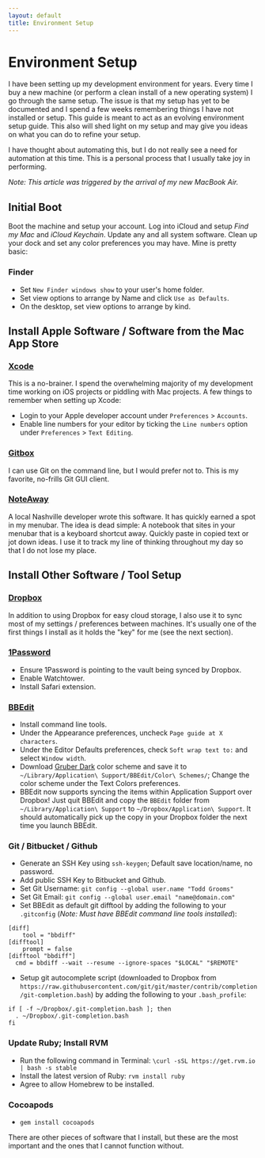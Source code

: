 ```yaml
---
layout: default
title: Environment Setup
---
```


# Environment Setup
I have been setting up my development environment for years. Every time I buy a new machine (or perform a clean install of a new operating system) I go through the same setup. The issue is that my setup has yet to be documented and I spend a few weeks remembering things I have not installed or setup. This guide is meant to act as an evolving environment setup guide. This also will shed light on my setup and may give you ideas on what you can do to refine your setup.

I have thought about automating this, but I do not really see a need for automation at this time. This is a personal process that I usually take joy in performing.

_Note: This article was triggered by the arrival of my new MacBook Air._


## Initial Boot
Boot the machine and setup your account. Log into iCloud and setup _Find my Mac_ and _iCloud Keychain_. Update any and all system software. Clean up your dock and set any color preferences you may have. Mine is pretty basic:

### Finder
* Set `New Finder windows show` to your user's home folder.
* Set view options to arrange by Name and click `Use as Defaults`.
* On the desktop, set view options to arrange by kind.

## Install Apple Software / Software from the Mac App Store

### [Xcode](https://itunes.apple.com/us/app/xcode/id497799835?mt=12)
This is a no-brainer. I spend the overwhelming majority of my development time working on iOS projects or piddling with Mac projects. A few things to remember when setting up Xcode:
* Login to your Apple developer account under `Preferences` > `Accounts`.
* Enable line numbers for your editor by ticking the `Line numbers` option under `Preferences` > `Text Editing`.

### [Gitbox](https://itunes.apple.com/us/app/gitbox/id403388357?mt=12)
I can use Git on the command line, but I would prefer not to. This is my favorite, no-frills Git GUI client.

### [NoteAway](https://itunes.apple.com/us/app/noteaway-your-thoughts-in/id559541463?mt=12)
A local Nashville developer wrote this software. It has quickly earned a spot in my menubar. The idea is dead simple: A notebook that sites in your menubar that is a keyboard shortcut away. Quickly paste in copied text or jot down ideas. I use it to track my line of thinking throughout my day so that I do not lose my place.

## Install Other Software / Tool Setup
### [Dropbox](https://www.dropbox.com)
In addition to using Dropbox for easy cloud storage, I also use it to sync most of my settings / preferences between machines. It's usually one of the first things I install as it holds the "key" for me (see the next section).

### [1Password](https://agilebits.com/onepassword)
* Ensure 1Password is pointing to the vault being synced by Dropbox.
* Enable Watchtower.
* Install Safari extension.

### [BBEdit](http://www.barebones.com/products/bbedit/)
* Install command line tools.
* Under the Appearance preferences, uncheck `Page guide at X characters`.
* Under the Editor Defaults preferences, check `Soft wrap text to:` and select `Window width`.
* Download [Gruber Dark](https://daringfireball.net/projects/bbcolors/schemes/Gruber%20Dark.bbcolors.zip) color scheme and save it to `~/Library/Application\ Support/BBEdit/Color\ Schemes/`; Change the color scheme under the Text Colors preferences.
* BBEdit now supports syncing the items within Application Support over Dropbox! Just quit BBEdit and copy the `BBEdit` folder from `~/Library/Application\ Support` to `~/Dropbox/Application\ Support`. It should automatically pick up the copy in your Dropbox folder the next time you launch BBEdit.

### Git / Bitbucket / Github
* Generate an SSH Key using `ssh-keygen`; Default save location/name, no password.
* Add public SSH Key to Bitbucket and Github.
* Set Git Username: `git config --global user.name "Todd Grooms"`
* Set Git Email: `git config --global user.email "name@domain.com"`
* Set BBEdit as default git difftool by adding the following to your `.gitconfig` (_Note: Must have BBEdit command line tools installed_):

```
[diff]
    tool = "bbdiff"
[difftool]
    prompt = false
[difftool "bbdiff"]
  cmd = bbdiff --wait --resume --ignore-spaces "$LOCAL" "$REMOTE"
```

* Setup git autocomplete script (downloaded to Dropbox from `https://raw.githubusercontent.com/git/git/master/contrib/completion/git-completion.bash`) by adding the following to your `.bash_profile`:

```
if [ -f ~/Dropbox/.git-completion.bash ]; then
  . ~/Dropbox/.git-completion.bash
fi
```

### Update Ruby; Install RVM
* Run the following command in Terminal: `\curl -sSL https://get.rvm.io | bash -s stable`
* Install the latest version of Ruby: `rvm install ruby`
* Agree to allow Homebrew to be installed.

### Cocoapods
* `gem install cocoapods`

There are other pieces of software that I install, but these are the most important and the ones that I cannot function without.